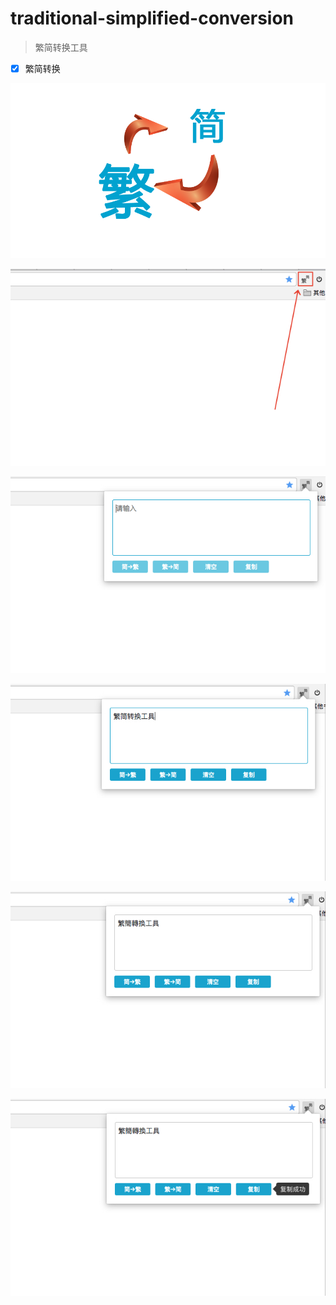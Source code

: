 # traditional-simplified-conversion

> 繁简转换工具

* [x] 繁简转换

![icon](https://github.com/ReAlign/traditional-simplified-conversion/blob/master/source/zhuan.png)

![1](https://github.com/ReAlign/traditional-simplified-conversion/blob/master/source/1.jpg)

![2](https://github.com/ReAlign/traditional-simplified-conversion/blob/master/source/2.jpg)

![3](https://github.com/ReAlign/traditional-simplified-conversion/blob/master/source/3.jpg)

![4](https://github.com/ReAlign/traditional-simplified-conversion/blob/master/source/4.jpg)

![5](https://github.com/ReAlign/traditional-simplified-conversion/blob/master/source/5.jpg)
